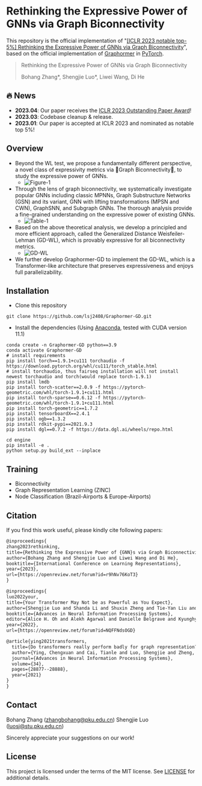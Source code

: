 # Rethinking the Expressive Power of GNNs via Graph Biconnectivity

This repository is the official implementation of "[[ICLR 2023 notable top-5%] Rethinking the Expressive Power of GNNs via Graph Biconnectivity](https://arxiv.org/abs/2301.09505)", based on the official implementation of [Graphormer](https://github.com/microsoft/Graphormer) in [PyTorch](https://github.com/pytorch/pytorch).

> Rethinking the Expressive Power of GNNs via Graph Biconnectivity
>
> Bohang Zhang\*, Shengjie Luo\*, Liwei Wang, Di He

## 🔥 News
- **2023.04**: Our paper receives the [ICLR 2023 Outstanding Paper Award](https://blog.iclr.cc/2023/03/21/announcing-the-iclr-2023-outstanding-paper-award-recipients/)!
- **2023.03**: Codebase cleanup & release.
- **2023.01**: Our paper is accepted at ICLR 2023 and nominated as notable top 5%!

## Overview
- Beyond the WL test, we propose a fundamentally different perspective, a novel class of expressivity metrics via 🚀Graph Biconnectivity🚀, to study the expressive power of GNNs.
  - ![Figure-1](docs/Figure-1.png)
- Through the lens of graph biconnectivity, we systematically investigate popular GNNs including classic MPNNs, Graph Substructure Networks (GSN) and its variant, GNN with lifting transformations (MPSN and CWN), GraphSNN, and Subgraph GNNs. The thorough analysis provide a fine-grained understanding on the expressive power of existing GNNs.
  - ![Table-1](docs/Table%201.png)
- Based on the above theoretical analysis, we develop a principled and more efficient approach, called the Generalized Distance Weisfeiler-Lehman (GD-WL), which is provably expressive for all biconnectivity metrics.
  - ![GD-WL](docs/GD-WL.png)
- We further develop Graphormer-GD to implement the GD-WL, which is a Transformer-like architecture that preserves expressiveness and enjoys full parallelizability.

## Installation

- Clone this repository

```shell
git clone https://github.com/lsj2408/Graphormer-GD.git
```

- Install the dependencies (Using [Anaconda](https://www.anaconda.com/), tested with CUDA version 11.1)

```shell
conda create -n Graphormer-GD python==3.9
conda activate Graphormer-GD
# install requirements
pip install torch==1.9.1+cu111 torchaudio -f https://download.pytorch.org/whl/cu111/torch_stable.html
# install torchaudio, thus fairseq installation will not install newest torchaudio and torch(would replace torch-1.9.1)
pip install lmdb
pip install torch-scatter==2.0.9 -f https://pytorch-geometric.com/whl/torch-1.9.1+cu111.html
pip install torch-sparse==0.6.12 -f https://pytorch-geometric.com/whl/torch-1.9.1+cu111.html
pip install torch-geometric==1.7.2
pip install tensorboardX==2.4.1
pip install ogb==1.3.2
pip install rdkit-pypi==2021.9.3
pip install dgl==0.7.2 -f https://data.dgl.ai/wheels/repo.html

cd engine
pip install -e .
python setup.py build_ext --inplace
```

## Training
- Biconnectivity
- Graph Representation Learning (ZINC)
- Node Classification (Brazil-Airports & Europe-Airports)

## Citation

If you find this work useful, please kindly cite following papers:

```latex
@inproceedings{
zhang2023rethinking,
title={Rethinking the Expressive Power of {GNN}s via Graph Biconnectivity},
author={Bohang Zhang and Shengjie Luo and Liwei Wang and Di He},
booktitle={International Conference on Learning Representations},
year={2023},
url={https://openreview.net/forum?id=r9hNv76KoT3}
}

@inproceedings{
luo2022your,
title={Your Transformer May Not be as Powerful as You Expect},
author={Shengjie Luo and Shanda Li and Shuxin Zheng and Tie-Yan Liu and Liwei Wang and Di He},
booktitle={Advances in Neural Information Processing Systems},
editor={Alice H. Oh and Alekh Agarwal and Danielle Belgrave and Kyunghyun Cho},
year={2022},
url={https://openreview.net/forum?id=NQFFNdsOGD}

@article{ying2021transformers,
  title={Do transformers really perform badly for graph representation?},
  author={Ying, Chengxuan and Cai, Tianle and Luo, Shengjie and Zheng, Shuxin and Ke, Guolin and He, Di and Shen, Yanming and Liu, Tie-Yan},
  journal={Advances in Neural Information Processing Systems},
  volume={34},
  pages={28877--28888},
  year={2021}
}
}
```

## Contact

Bohang Zhang (zhangbohang@pku.edu.cn) Shengjie Luo (luosj@stu.pku.edu.cn)

Sincerely appreciate your suggestions on our work!

## License

This project is licensed under the terms of the MIT license. See [LICENSE](https://github.com/lsj2408/Transformer-M/blob/main/LICENSE) for additional details.
